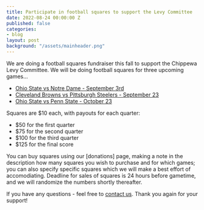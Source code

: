 ```yaml
---
title: Participate in football squares to support the Levy Committee
date: 2022-08-24 00:00:00 Z
published: false
categories:
- blog
layout: post
background: "/assets/mainheader.png"
---
```


We are doing a football squares fundraiser this fall to support the Chippewa Levy Committee. We will be doing football squares for three upcoming games...

- [Ohio State vs Notre Dame - September 3rd](https://docs.google.com/spreadsheets/u/1/d/e/2PACX-1vTdr9uGXG23hv1WcNKPhPp1m31732FPy8Oq4ye7nEBKkSTL-rcvtj-GPnd0qlLvo8DJewvyfcEvk_EX/pubhtml?gid=0&single=true)
- [Cleveland Browns vs Pittsburgh Steelers - September 23](https://docs.google.com/spreadsheets/u/1/d/e/2PACX-1vTdr9uGXG23hv1WcNKPhPp1m31732FPy8Oq4ye7nEBKkSTL-rcvtj-GPnd0qlLvo8DJewvyfcEvk_EX/pubhtml?gid=1460834613&single=true)
- [Ohio State vs Penn State - October 23](https://docs.google.com/spreadsheets/u/1/d/e/2PACX-1vTdr9uGXG23hv1WcNKPhPp1m31732FPy8Oq4ye7nEBKkSTL-rcvtj-GPnd0qlLvo8DJewvyfcEvk_EX/pubhtml?gid=593048577&single=true)

Squares are $10 each, with payouts for each quarter:

- $50 for the first quarter
- $75 for the second quarter
- $100 for the third quarter
- $125 for the final score

You can buy squares using our [donations] page, making a note in the description how many squares you wish to purchase and for which games; you can also specify specific squares which we will make a best effort of accomodiating. Deadline for sales of squares is 24 hours before gametime, and we will randomize the numbers shortly thereafter.

If you have any questions - feel free to [contact us](mailto:chippewalevy@gmail.com). Thank you again for your support!
